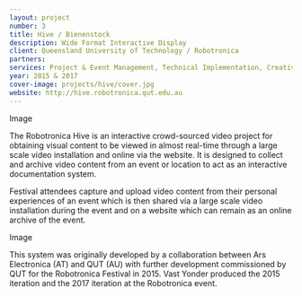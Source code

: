 ```yaml
---
layout: project
number: 3
title: Hive / Bienenstock
description: Wide Format Interactive Display
client: Queensland University of Technology / Robotronica
partners: 
services: Project & Event Management, Technical Implementation, Creative Technology.
year: 2015 & 2017
cover-image: projects/hive/cover.jpg
website: http://hive.robotronica.qut.edu.au
---
```


Image

The Robotronica Hive is an interactive crowd-sourced video project for obtaining visual content to be viewed in almost real-time through a large scale video installation and online via the website. It is designed to collect and archive video content from an event or location to act as an interactive documentation system.

Festival attendees capture and upload video content from their personal experiences of an event which is then shared via a large scale video installation during the event and on a website which can remain as an online archive of the event.

Image

This system was originally developed by a collaboration between Ars Electronica (AT) and QUT (AU) with further development commissioned by QUT for the Robotronica Festival in 2015. Vast Yonder produced the 2015 iteration and the 2017 iteration at the Robotronica event.